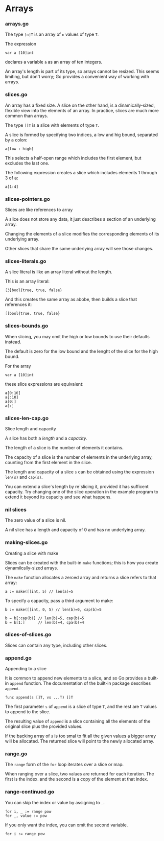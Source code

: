 # Arrays

### arrays.go

The type `[n]T` is an array of `n` values of type `T`.

The expression

```
var a [10]int
```

declares a variable `a` as an array of ten integers.

An array's length is part of its type, so arrays cannot be resized. This seems limiting, but don't worry; Go provides a convenient way of working with arrays.

### slices.go

An array has a fixed size. A slice on the other hand, is a dinamically-sized, flexible view into the elements of an array. In practice, slices are much more common than arrays.

The type `[]T` is a slice with elements of type `T`.

A slice is formed by specifying two indices, a low and hig bound, separated by a colon:

```
a[low : high]
```

This selects a half-open range which includes the first element, but excludes the last one.

The following expression creates a slice which includes elements 1 through 3 of a:

```
a[1:4]
```

### slices-pointers.go

Slices are like references to array

A slice does not store any data, it just describes a section of an underlying array.

Changing the elements of a slice modifies the corresponding elements of its underlying array.

Other slices that share the same underlying array will see those changes.

### slices-literals.go

A slice literal is like an array literal without the length.

This is an array literal:

```
[3]bool{true, true, false}
```

And this creates the same array as abobe, then builds a slice that references it: 

```
[]bool{true, true, false}
```

### slices-bounds.go

When slicing, you may omit the high or low bounds to use their defaults instead.

The default is zero for the low bound and the lenght of the slice for the high bound.

For the array

```
var a [10]int
```

these slice expressions are equivalent:

```
a[0:10]
a[:10]
a[0:]
a[:]
```

### slices-len-cap.go

Slice length and capacity

A slice has both a _length_ and a _capacity_.

The length of a slice is the number of elements it contains.

The capacity of a slice is the number of elements in the underlying array, counting from the first element in the slice.

The length and capacity of a slice `s` can be obtained using the expression `len(s)` and `cap(s)`.

You can extend a slice's length by re`slicing it, provided it has sufficent capacity. Try changing one of the slice operation in the example program to extend it beyond its capacity and see what happens.

### nil slices

The zero value of a slice is nil.

A nil slice has a length and capacity of 0 and has no underlying array.

### making-slices.go

Creating a slice with make

Slices can be created with the built-in `make` functions; this is how you create dynamilcally-sized arrays.

The `make` function allocates a zeroed array and returns a slice refers to that array:

```
a := make([]int, 5) // len(a)=5
```

To specify a capacity, pass a third argument to make:

```
b := make([]int, 0, 5) // len(b)=0, cap(b)=5

b = b[:cap(b)] // len(b)=5, cap(b)=5
b = b[1:]	   // len(b)=4, cpa(b)=4
```

### slices-of-slices.go

Slices can contain any type, including other slices.

### append.go

Appending to a slice

It is common to append new elements to a slice, and so Go provides a built-in `append` function. The documentation of the built-in package describes `append`.

```
func append(s []T, vs ...T) []T
```

The first parameter `s` of `append` is a slice of type `T`, and the rest are `T` values to append to the slice.

The resulting value of `append` is a slice containing all the elements of the original slice plus the provided values.

If the backing array of `s` is too smal to fit all the given values a bigger array will be allocated. The returned slice will point to the newly allocated array.

### range.go

The `range` form of the `for` loop iterates over a slice or map.

When ranging over a slice, two values are returned for each iteration. The first is the index. and the second is a copy of the element at that index.

### range-continued.go

You can skip the index or value by assigning to `_`.

```
for i, _ := range pow
for _, value := pow
```

If you only want the index, you can omit the second variable.

```
for i := range pow
```

